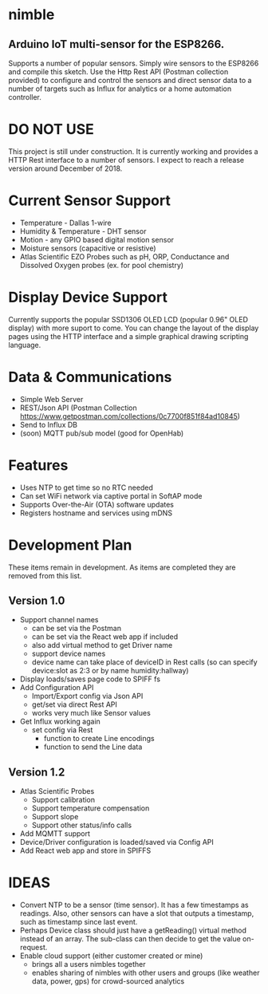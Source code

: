 # nimble
## Arduino IoT multi-sensor for the ESP8266. 
Supports a number of popular sensors. Simply wire sensors to the ESP8266 and compile this sketch. Use the Http Rest API (Postman collection provided) to configure and control the sensors and direct sensor data to a number of targets such as Influx for analytics or a home automation controller.

# DO NOT USE
This project is still under construction. It is currently working and provides a HTTP Rest interface to a number of sensors. I expect to reach a release version around December of 2018.

# Current Sensor Support
* Temperature - Dallas 1-wire
* Humidity & Temperature - DHT sensor
* Motion - any GPIO based digital motion sensor
* Moisture sensors (capacitive or resistive)
* Atlas Scientific EZO Probes such as pH, ORP, Conductance and Dissolved Oxygen probes (ex. for pool chemistry)

# Display Device Support
Currently supports the popular SSD1306 OLED LCD (popular 0.96" OLED display) with more suport to come. You can change the layout of the display pages using the HTTP interface and a simple graphical drawing scripting language.

# Data & Communications
* Simple Web Server
* REST/Json API   (Postman Collection   https://www.getpostman.com/collections/0c7700f851f84ad10845)
* Send to Influx DB
* (soon) MQTT pub/sub model (good for OpenHab)

# Features
* Uses NTP to get time so no RTC needed
* Can set WiFi network via captive portal in SoftAP mode
* Supports Over-the-Air (OTA) software updates
* Registers hostname and services using mDNS

# Development Plan
These items remain in development. As items are completed they are removed from this list.

## Version 1.0
* Support channel names
  * can be set via the Postman
  * can be set via the React web app if included
  * also add virtual method to get Driver name
  * support device names
  * device name can take place of deviceID in Rest calls (so can specify device:slot as 2:3 or by name humidity:hallway)
* Display loads/saves page code to SPIFF fs
* Add Configuration API
  * Import/Export config via Json API
  * get/set via direct Rest API
  * works very much like Sensor values
* Get Influx working again
  * set config via Rest
     * function to create Line encodings
     * function to send the Line data

## Version 1.2
* Atlas Scientific Probes
     * Support calibration
     * Support temperature compensation
     * Support slope
     * Support other status/info calls
* Add MQMTT support
* Device/Driver configuration is loaded/saved via Config API
* Add React web app and store in SPIFFS
   
# IDEAS
* Convert NTP to be a sensor (time sensor). It has a few timestamps as readings. Also, other sensors can have a slot that outputs a timestamp, such as timestamp since last event.
* Perhaps Device class should just have a getReading() virtual method instead of an array. The sub-class can then decide to get the value on-request.
* Enable cloud support (either customer created or mine)
     * brings all a users nimbles together
     * enables sharing of nimbles with other users and groups (like weather data, power, gps) for crowd-sourced analytics
   
   
